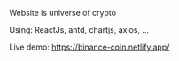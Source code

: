 Website is universe of crypto

Using: ReactJs, antd, chartjs, axios, ...

Live demo: https://binance-coin.netlify.app/
